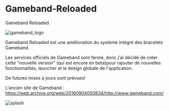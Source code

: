 # Gameband-Reloaded
  Gameband Reloaded.  
  
![gameband_logo](https://user-images.githubusercontent.com/75930741/138355326-74c9509d-16d1-4b68-9102-305ac871b704.png)

Gameband Reloaded est une amélioration du système intégré des bracelets Gameband. 

Les services officiels de Gameband sont fermé, donc j'ai décidé de créer cette "nouvelle version" (qui est encore en beta)pour rajouter de nouvelles fonctionnalités, launcher et le design globale de l'application.  

De futures mises à jours sont prévues!  

  L'ancien site de Gameband : https://web.archive.org/web/20160904050834/http://www.gameband.com/
  
![splash](https://user-images.githubusercontent.com/75930741/138355320-ede7e537-925f-438a-ae3b-090f256ea1ba.gif)
